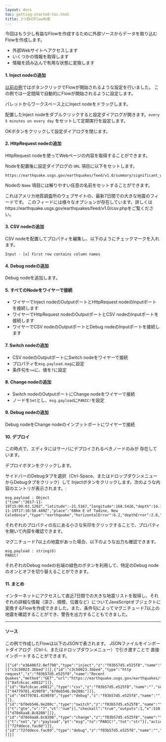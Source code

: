 ```yaml
---
layout: docs
toc: getting-started-toc.html
title: 2つ目のFlow作成
---
```


今回はもう少し有益なFlowを作成するために外部ソースからデータを取り込むFlowを作成します。

 - 外部Webサイトへアクセスします
 - いくつかの情報を取得します
 - 情報を読み込んで有用な状態に変換します

#### 1. Inject nodeの追加

[以前の例](first-flow)ではボタンクリックでFlowが開始されるような設定を行いました。
この例では一定間隔で自動的にFlowが開始されるように設定します。

パレットからワークスペース上にInject nodeをドラッグします。

配置したInject nodeをダブルクリックすると設定ダイアログが開きます。`every 5 minutes on every day` をセットして定期実行を設定します。

OKボタンをクリックして設定ダイアログを閉じます。

#### 2. HttpRequest nodeの追加

HttpRequest nodeを使ってWebページの内容を取得することができます。

Nodeを配置後に設定ダイアログの `URL` 項目に以下をセットします。

    https://earthquake.usgs.gov/earthquakes/feed/v1.0/summary/significant_week.csv

Nodeの `Name` 項目には解りやすい任意の名前をセットすることができます。

これはアメリカ地質調査所のウェブサイトの、最新7日間での大きな地震のフィードです。
このフィードには様々なオプションが存在しています。詳しくはhttps://earthquake.usgs.gov/earthquakes/feed/v1.0/csv.phpをご覧ください。


#### 3. CSV nodeの追加

CSV nodeを配置してプロパティを編集し、以下のようにチェックマークを入れます。

    Input - [x] First row contains column names

#### 4. Debug nodeの追加

Debug nodeを追加します。

#### 5. すべてのNodeをワイヤーで接続

  - ワイヤーでInject nodeのOutputポートとHttpRequest nodeのInputポートを接続します
  - ワイヤーでHttpRequest nodeのOutputポートとCSV nodeのInputポートを接続します
  - ワイヤーでCSV nodeのOutputポートとDebug nodeのInputポートを接続します

#### 7. Switch nodeの追加

  - CSV nodeのOutputポートにSwitch nodeをワイヤーで接続
  - プロパティを`msg.payload.mag`に設定
  - 条件句を`>=`に、値を`7`に設定

#### 8. Change nodeの追加

  - Switch nodeのOutputポートにChange nodeをワイヤーで接続
  - ノードを`Set`とし、`msg.payload`に`PANIC!`を設定

#### 9. Debug nodeの追加

Debug nodeをChange nodeのインプットポートにワイヤーで接続


#### 10. デプロイ

この時点で、エディタにはサーバにデプロイされるべきノードのみが
存在しています。

デプロイボタンをクリックします。

サイドバーのDebugタブを選択（Ctrl-Space、またはドロップダウンメニューからDebugタブをクリック）して
Injectボタンをクリックします。次のような内容のエントリが表示されます。:

    msg.payload : Object
    {"time":"2017-11-19T15:09:03.120Z","latitude":-21.5167,"longitude":168.5426,"depth":14.19,"mag":6.6,"magType":"mww","gap":21,"dmin":0.478,"rms":0.86,"net":"us","id":"us2000brgk","updated":"2017-11-19T17:10:58.449Z","place":"68km E of Tadine, New Caledonia","type":"earthquake","horizontalError":6.2,"depthError":2.8,"magError":0.037,"magNst":72,"status":"reviewed","locationSource":"us","magSource":"us"}

それぞれのプロパティの左にある小さな矢印をクリックすることで、プロパティを開いて内容を確認できます。

マグニチュード7以上の地震があった場合、以下のような出力も確認できます。

    msg.payload : string(6)
    PANIC!

それぞれのDebug nodeの右端の緑色のボタンを利用して、特定のDebug nodeのオンとオフを切り替えることができます。

#### 11. まとめ

インターネットにアクセスして直近7日間での大きな地震リストを取得し、それぞれの詳細な情報（深さ、規模、位置など）についてJavaScriptオブジェクトに変換するFlowを作成できました。また、条件句によってマグニチュード7以上の地震を確認することができ、警告を出力することもできました。

***

#### ソース

この例で作成したFlowは以下のJSONで表されます。
JSONファイルをインポートダイアログ（Ctrl-I、またはドロップダウンメニュー）で引き渡すことで
直接インポートすることができます。


    [{"id":"e36406f2.8ef798","type":"inject","z":"f03b57d5.e525f8","name":"","topic":"","payload":"","payloadType":"str","repeat":"300","crontab":"","once":false,"x":130,"y":900,"wires":[["c3c50023.3bbed"]]},{"id":"c3c50023.3bbed","type":"http request","z":"f03b57d5.e525f8","name":"Recent Quakes","method":"GET","url":"https://earthquake.usgs.gov/earthquakes/feed/v1.0/summary/significant_week.csv","tls":"","x":300,"y":900,"wires":[["8afc6cac.e0812"]]},{"id":"8afc6cac.e0812","type":"csv","z":"f03b57d5.e525f8","name":"","sep":",","hdrin":true,"hdrout":"","multi":"one","ret":"\\n","temp":"","x":470,"y":900,"wires":[["44779781.4190f8","6f0eb546.9e208c"]]},{"id":"44779781.4190f8","type":"debug","z":"f03b57d5.e525f8","name":"","active":true,"complete":false,"x":630,"y":900,"wires":[]},{"id":"6f0eb546.9e208c","type":"switch","z":"f03b57d5.e525f8","name":"","property":"payload.mag","propertyType":"msg","rules":[{"t":"gte","v":"7","vt":"num"}],"checkall":"true","outputs":1,"x":510,"y":960,"wires":[["d78d4aa8.8c8208"]]},{"id":"d78d4aa8.8c8208","type":"change","z":"f03b57d5.e525f8","name":"","rules":[{"t":"set","p":"payload","pt":"msg","to":"PANIC!","tot":"str"}],"action":"","property":"","from":"","to":"","reg":false,"x":650,"y":1020,"wires":[["72fddece.fac0d"]]},{"id":"72fddece.fac0d","type":"debug","z":"f03b57d5.e525f8","name":"","active":true,"complete":false,"x":750,"y":960,"wires":[]}]
